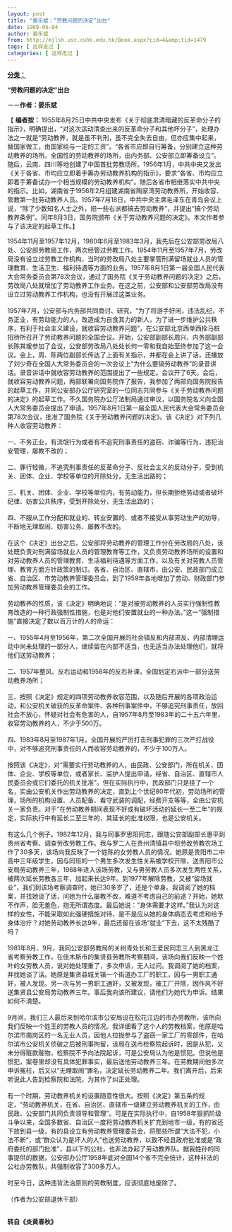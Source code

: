 ```yaml
---
layout: post
title: "晏乐斌：“劳教问题的决定”出台"
date: 1989-06-04
author: 晏乐斌
from: http://mjlsh.usc.cuhk.edu.hk/Book.aspx?cid=4&amp;tid=1479
tags: [ 这样走过 ]
categories: [ 这样走过 ]
---
```


<div style="margin: 15px 10px 10px 0px;">
<div>
<span id="ctl00_ContentPlaceHolder1_chapter1_SubjectLabel" style="font-weight:bold;text-decoration:underline;">
   分类：
  </span>
</div>
<p>
<strong>
   “劳教问题的决定”出台
  </strong>
</p>
<p>
<strong>
   －－作者：晏乐斌
  </strong>
</p>
<p>
  【
  <strong>
   编者按：
  </strong>
  1955年8月25日中共中央发布《关于彻底肃清暗藏的反革命分子的指示》，明确提出，“对这次运动清查出来的反革命分子和其他坏分子”，处理办法之一就是“劳动教养，就是虽不判刑，虽不完全失去自由，但亦应集中起来，替国家做工，由国家给与一定的工资”。“各省市应即自行筹备，分别建立这种劳动教养的场所。全国性的劳动教养的场所，由内务部、公安部立即筹备设立”。随后，云南、四川等地创建了中国首批劳教场所。1956年1月，中共中央又发出《关于各省、市均应立即着手筹办劳动教养机构的指示》，要求“各省、市均应立即着手筹备试办一个相当规模的劳动教养机构”。随后各省市相继落实中共中央的指示。比如，湖南省于1956年2月组建湖南省陶家湾劳动教养所，开始收容、管教第一批劳动教养人员。1957年7月18日，中共中央主席毛泽东在青岛会议上说，“除了少数知名人士之外，把一些右派都搞去劳动教养”，并提出“搞个劳动教养条例”。同年8月3日，国务院颁布《关于劳动教养问题的决定》。本文作者参与了该决定的起草工作。】
 </p>
<p>
  1954年11月至1957年12月，1980年6月至1983年3月，我先后在公安部劳改局八处、公安部劳教局工作，两次经管过劳教工作。1954年11月至1957年7月，劳改局没有设立过劳教工作机构，当时的劳改局八处主要掌管刑满留场就业人员的管理教育、生活卫生、福利待遇等方面的业务。1957年8月1日第一届全国人民代表大会常务委员会第78次会议，通过了国务院《关于劳动教养问题的决定》之后，劳改局八处就增加了劳动教养工作业务。在这之前，公安部和公安部劳改局没有设立过劳动教养工作机构，也没有开展过这类业务。
  <br/>
<br/>
  1957年7月，公安部与内务部共同商讨、研究，“为了将游手好闲，违法乱纪，不务正业，有劳动能力的人，改造成为自食其力的新人，为了进一步维护公共秩序，有利于社会主义建设，就收容劳动教养问题”，在公安部北京西单西拴马桩招待所召开了劳动教养问题的全国会议。开始，公安部副部长周兴、内务部副部长陈其瑗参加了会议，公安部劳改局八处处长何一零和我自始至终参加了这一会议。会上，周、陈两位副部长传达了上面有关指示，并都在会上讲了话，还播放了刘少奇在全国人大常务委员会的一次会议上“为什么要搞劳动教养”的录音讲话。录音讲话中就收容劳动教养的范围提出了一些规定。会议开了6天。会后，就收容劳动教养问题，两部联署向国务院作了报告，我参加了两部向国务院报告的起草工作，并同公安部办公厅研究室的一位同志共同参与《关于劳动教养问题的决定》的起草工作。不久国务院办公厅法制局通过审议，以国务院名义向全国人大常务委员会提出了申请。1957年8月1日第一届全国人民代表大会常务委员会第78次会议，批准了国务院《关于劳动教养问题的决定》。该《决定》对下列几种人收容劳动教养：
  <br/>
<br/>
  一、不务正业，有流氓行为或者有不追究刑事责任的盗窃、诈骗等行为，违犯治安管理，屡教不改的；
  <br/>
<br/>
  二、罪行轻微，不追究刑事责任的反革命分子、反社会主义的反动分子，受到机关、团体、企业、学校等单位的开除处分，无生活出路的；
  <br/>
<br/>
  三、机关、团体、企业、学校等单位内，有劳动能力，但长期拒绝劳动或者破坏纪律、妨害公共秩序，受到开除处分，无生活出路的；
  <br/>
<br/>
  四、不服从工作分配和就业的、转业安置的、或者不接受从事劳动生产的劝导，不断地无理取闹、妨害公务、屡教不改的。
  <br/>
<br/>
  在这个《决定》出台之后，公安部将劳动教养的管理工作分在劳改局的八处，该处既负责对刑满留场就业人员的管理教育等工作，又负责劳动教养场所的设置和对劳动教养人员的管理教育、生活福利待遇等方面工作，以及有关对劳教人员管理、教育方面方针政策的制订。各省、自治区、直辖市，由公安、民政部门成立省、自治区、市劳动教养管理委员会，到了1959年各地增加了劳动、财政部门参加劳动教养管理委员会的工作。
  <br/>
<br/>
  劳动教养的性质，该《决定》明确地说：“是对被劳动教养的人员实行强制性教育改造的一种行政强制性措施，也是对他们安置就业的一种办法。”这一“强制措施”直接决定了数以百万计的人的命运：
  <br/>
<br/>
  一、1955年4月至1956年，第二次全国开展的社会镇反和内部肃反、内部清理运动中尚未处理的一部分人，继续留在内部不适当，也无适当办法处理他们，就将他们送劳动教养；
  <br/>
<br/>
  二、1957年整风、反右运动和1958年的反右补课，全国划定右派中一部分送劳动教养场所；
  <br/>
<br/>
  三、按照《决定》规定的四项劳动教养收容范围，以及随后开展的各项政治运动，和公安机关破获的反革命案件、各种刑事案件中，不够追究刑事责任，放回社会不放心，怀疑对社会有危害的人，自1957年8月至1983年的二十五六年里，收容劳动教养的人，不少于500万。
  <br/>
<br/>
  四、1983年8月至1987年1月，全国开展的严厉打击刑事犯罪的三次严打战役中，对不够追究刑事责任的人而收容劳动教养的，不少于100万人。
  <br/>
<br/>
  按照该《决定》，对“需要实行劳动教养的人，由民政、公安部门，所在机关、团体、企业、学校等单位，或者家长、监护人提出申请，经省、自治区、直辖市人民委员会或它们委托的机关批准”。但在实际执行中，民政部门只是挂了一个名，实由公安机关作出劳动教养的决定，直到上个世纪80年代初，劳动场所的管理，场所的机构设置、人员配备、看守武装的调配，经费开支等等，全由公安机关一家负责。对于“在劳动教养期间表现不好或有破坏活动的延长一至二年”的规定，实际执行中有延长二至三年的，其延长的批准权限，也是公安机关。
  <br/>
<br/>
  有这么几个例子。1982年12月，我与同事罗思阳同志，跟随公安部副部长惠平到贵州省考察、调查劳改劳教工作。我与罗二人在贵州清镇县中坝劳改劳教农场工作了30多天，该场向我反映了一个姓陈的女劳教人员的情况。她原是贵阳市二中高中三年级学生，因与同班的一个男生多次发生性关系被学校开除，送贵阳市公安局劳动教养三年，1968年进入该场劳教，又与男劳教人员多次发生两性关系，被两次延长劳教各三年，加起来长达9年。到1977年解除劳教，又被“留场就业”，我们到该场考察调查时，她已30多岁了，还是个单身。我调阅了她的档案，并找她谈了话，问她为什么屡教不改，难道不考虑自己的前途？开始，她默不作声，脸无羞色，抱无所谓态度。最后她说：“身体需要才这样。”我认为对这样的女性，不能采取如此强硬措施对待，是不是应从她的身体病态去考虑和给予身体治疗？对她劳动教养长达9年，最后还留在该场“就业”下去，这不太残酷了吗？
  <br/>
<br/>
  1981年8月、9月，我同公安部劳教局的关树青处长和王爱民同志三人到黑龙江省考察劳教工作，在佳木斯市的集贤县劳教所考察期间，该场向我们反映一个姓叶的女劳教人员，说对她处理重了，多次申诉，无人过问。我调阅了她的档案，并找她谈了话。她原是集贤县城关镇一个街道办工厂的职工，因与一男职工通奸，被人发现。另一次与另一男职工通奸，又被发现，被工厂开除，因作风不好送集贤县公安局劳动教养三年。事后我向该所建议，请他们为她代为申诉。结果如何不清楚。
  <br/>
<br/>
  9月间，我们三人最后来到哈尔滨市公安局设在松花江边的市办劳教所，该所向我们反映一个姓王的劳教人员的情况。我详细看了这个人的劳教档案，他原是哈尔滨市南岗区的一名无业人员，因他人拉拢参与了盗窃一家工厂的零部件，在哈尔滨市公安机关侦破之后被刑事拘留，该局在送市检察院起诉时，因是从犯，又未分得赃款赃物，检察院不予向法院起诉，可是公安局认为他是惯犯。但说他是惯犯，案卷里却没有具体犯罪事实，最后送他劳动教养三年。在劳教期间他多次申诉冤枉，后又以“无理取闹”罪名，决定延长劳动教养二年。我们离开后，后来听说此人告到检察院和法院，为其作了纠正处理。
  <br/>
<br/>
  有一个时期，劳动教养机关的设置随意性很大。按照《决定》第五条的规定，“劳动教养机关，在省、自治区、直辖市一级建立劳动教养机关的工作，由民政、公安部门共同负责领导和管理”。可是在实际执行中，自1958年狠抓阶级斗争以来，全国多数省、自治区一度将劳动教养机关扩充到地市一级，有的省还下放到县一级，有的县设立有劳动教养管理委员会，将那些所谓“大法不犯，小法不断”，或“群众认为是坏人的人”也送劳动教养，以致不经县政府批准或是“政府委托的部门批准”，县以下的公社，也非法办起了劳动教养队。据我姓孙的同事提供的数据，公安部办公厅1958年底对全国14个省不完全统计，这种非法的公社办劳教队，共强制收容了300多万人。
  <br/>
<br/>
  时至今日，这种违背法治原则的劳教制度，应该彻底地废除了。
  <br/>
<br/>
  （作者为公安部退休干部）
 </p>
<p>
<br/>
<strong>
   转自《炎黄春秋》
  </strong>
</p>
</div>
